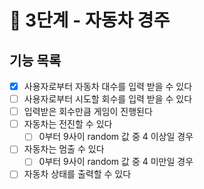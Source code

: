 # 🚀 3단계 - 자동차 경주

## 기능 목록
- [x]  사용자로부터 자동차 대수를 입력 받을 수 있다
- [ ]  사용자로부터 시도할 회수를 입력 받을 수 있다
- [ ]  입력받은 회수만큼 게임이 진행된다
- [ ]  자동차는 전진할 수 있다
    - [ ]  0부터 9사이 random 값 중 4 이상일 경우
- [ ]  자동차는 멈출 수 있다
    - [ ]  0부터 9사이 random 값 중 4 미만일 경우
- [ ]  자동차 상태를 출력할 수 있다